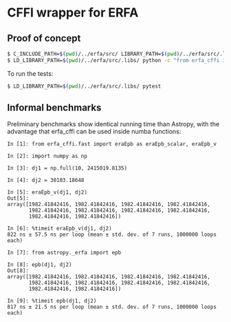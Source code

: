 # CFFI wrapper for ERFA

## Proof of concept

```bash
$ C_INCLUDE_PATH=$(pwd)/../erfa/src/ LIBRARY_PATH=$(pwd)/../erfa/src/.libs/ pip install -e .
$ LD_LIBRARY_PATH=$(pwd)/../erfa/src/.libs/ python -c "from erfa_cffi import eraEpb; print(eraEpb(2415019.8135, 30103.18648))"
```

To run the tests:

```bash
$ LD_LIBRARY_PATH=$(pwd)/../erfa/src/.libs/ pytest
```

## Informal benchmarks

Preliminary benchmarks show identical running time than Astropy,
with the advantage that erfa_cffi can be used inside numba functions:

```
In [1]: from erfa_cffi.fast import eraEpb as eraEpb_scalar, eraEpb_v

In [2]: import numpy as np

In [3]: dj1 = np.full(10, 2415019.8135)

In [4]: dj2 = 30103.18648

In [5]: eraEpb_v(dj1, dj2)
Out[5]: 
array([1982.41842416, 1982.41842416, 1982.41842416, 1982.41842416,
       1982.41842416, 1982.41842416, 1982.41842416, 1982.41842416,
       1982.41842416, 1982.41842416])

In [6]: %timeit eraEpb_v(dj1, dj2)
822 ns ± 57.5 ns per loop (mean ± std. dev. of 7 runs, 1000000 loops each)

In [7]: from astropy._erfa import epb

In [8]: epb(dj1, dj2)
Out[8]: 
array([1982.41842416, 1982.41842416, 1982.41842416, 1982.41842416,
       1982.41842416, 1982.41842416, 1982.41842416, 1982.41842416,
       1982.41842416, 1982.41842416])

In [9]: %timeit epb(dj1, dj2)
817 ns ± 21.5 ns per loop (mean ± std. dev. of 7 runs, 1000000 loops each)

```
